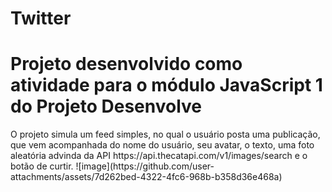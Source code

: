 # Twitter
<h1>Projeto desenvolvido como atividade para o módulo JavaScript 1 do Projeto Desenvolve</h1>
<p>O projeto simula um feed simples, no qual o usuário posta uma publicação, que vem acompanhada do nome do usuário, seu avatar, o texto, uma foto aleatória advinda da API https://api.thecatapi.com/v1/images/search e o botão de curtir.
![image](https://github.com/user-attachments/assets/7d262bed-4322-4fc6-968b-b358d36e468a)
